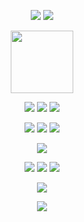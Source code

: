 <p align="center">
 <img src="https://static.wikia.nocookie.net/yokaiwatch/images/d/d6/Arachnus.gif/revision/latest?cb=20191202203454">
 <img src="https://static.wikia.nocookie.net/yokaiwatch/images/9/90/Toadal_Dude.gif/revision/latest?cb=20191202203832">
 <p align="center">
  <img height="100" src="https://64.media.tumblr.com/8130143a4dff673c3bc65d36718655b2/962c33a8d3565057-46/s2048x3072/c4cef2e9ad1b1215b03f335c084053f9467e0e49.pnj">
<p align="center">
<img src="https://64.media.tumblr.com/b7d35b821eb2f66ef418c34bfc86de0b/b4a8996229d50d4f-e5/s250x400/89ed961dbfef768165886633e4a35de9bb8214af.gifv"> <img src="https://64.media.tumblr.com/17aef3ecbc3325a7290cc23691292f52/6be3245ea0b8721e-7d/s250x400/fd123ee446b9f709f1467a7577e68fcb6e373229.gifv"> <img src="https://64.media.tumblr.com/8804dc887c84bbc240eabeded6b71986/cedb24b0c7dba3f6-9e/s250x400/e25aea1b62cb6d5884cd6a39ba69d0db3c82bbb8.gifv">
<p align="center">
 <img src="https://64.media.tumblr.com/d6058d44669496682a9ce1fe86476fc4/1fb39223b20e4f22-28/s250x400/f0446fd82eb0a676c42a78394b8b6bc532afbc4c.gifv"> <img src="https://64.media.tumblr.com/d42cb37d115ab7232051c2f9f408a1b7/1fb39223b20e4f22-20/s250x400/93080541ef1fa808d95d3fb64c3b4151ef6332e9.gifv">
<img src="https://64.media.tumblr.com/e6bf331599cc7d43bf5f9c9598d04f61/1fb39223b20e4f22-25/s250x400/5ee7d361e2ab9ecbd6abaf1becdce4fb54c8b38b.gifv">
<p align="center">
 <img src="https://64.media.tumblr.com/d12068a4ba002b99fbd3bf4a22d96cb2/f1413ef45abf2485-af/s250x400/79b07f3206a9748027b5a2630e08e9bd9cfbd58b.gifv">
<p align="center">
<img src="https://64.media.tumblr.com/51988c4913f8ee359dc919162c6bb975/473928ea48888009-50/s100x200/1f9afe4383ba4068201c09d4c00104f5fec3b658.gifv"> <img src="https://64.media.tumblr.com/6d10b0cb7285c0743eb6a6d055ba9463/a6d3d53949489c00-9e/s100x200/c743088514c26f011e0029c1653acb6d0db4d584.pnj"> <img src="https://64.media.tumblr.com/22231001377df9e4d85a5fe93fec4c86/79d8b316934d24c3-14/s100x200/ca1b01f8cb4f9f48c2cdbab75fdf1f450f00309c.gifv">
 <p align="center">
<img src="https://64.media.tumblr.com/df2a61ca87a3b517930a6df9053b2d87/473928ea48888009-e5/s100x200/0f9dea48de823e46b58b96710c3ec84ea762ce0f.gifv">
<p align="center">
<img src="https://64.media.tumblr.com/365b5d3252b1504f615a060578f49a5d/692bf70aefc8b3b6-44/s250x400/0b431d7e8df430abb73de9b1e910b400c18abd4f.gifv">


